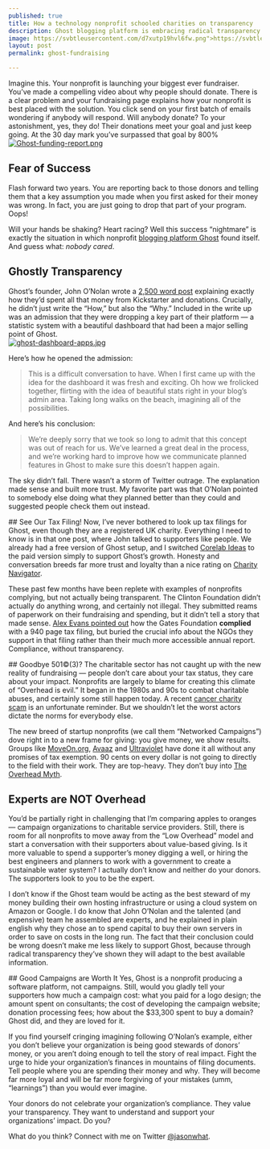 ```yaml
---
published: true
title: How a technology nonprofit schooled charities on transparency
description: Ghost blogging platform is embracing radical transparency that builds loyalty and trust, even when they screw up.
image: https://svbtleusercontent.com/d7xutp19hvl6fw.png">https://svbtleusercontent.com/d7xutp19hvl6fw.png
layout: post
permalink: ghost-fundraising

---
```

<p>Imagine this. Your nonprofit is launching your biggest ever fundraiser. You’ve made a compelling video about why people should donate. There is a clear problem and your fundraising page explains how your nonprofit is best placed with the solution. You click send on your first batch of emails wondering if anybody will respond. Will anybody donate? To your astonishment, yes, they do! Their donations meet your goal and just keep going. At the 30 day mark you’ve surpassed that goal by 800%<br>
<a href="https://svbtleusercontent.com/d7xutp19hvl6fw.png"><img src="https://svbtleusercontent.com/d7xutp19hvl6fw_small.png" alt="Ghost-funding-report.png"></a></p>
<h2 id="fear-of-success">Fear of Success</h2>
<p>Flash forward two years. You are reporting back to those donors and telling them that a key assumption you made when you first asked for their money was wrong. In fact, you are just going to drop that part of your program. Oops!</p>
<p>Will your hands be shaking? Heart racing? Well this success “nightmare” is exactly the situation in which nonprofit <a href="http://blog.ghost.org/year-2/">blogging platform Ghost</a> found itself. And guess what: <em>nobody cared</em>.</p>
<h2 id="ghostly-transparency">Ghostly Transparency</h2>
<p>Ghost’s founder, John O’Nolan wrote a <a href="http://blog.ghost.org/year-2/">2,500 word post</a> explaining exactly how they’d spent all that money from Kickstarter and donations. Crucially, he didn’t just write the “How,” but also the “Why.” Included in the write up was an admission that they were dropping a key part of their platform — a statistic system with a beautiful dashboard that had been a major selling point of Ghost.<br>
<a href="https://svbtleusercontent.com/yq75hnvscnke2w.jpg"><img src="https://svbtleusercontent.com/yq75hnvscnke2w_small.jpg" alt="ghost-dashboard-apps.jpg"></a></p>
<p>Here’s how he opened the admission:</p>
<blockquote>
<p>This is a difficult conversation to have. When I first came up with the idea for the dashboard it was fresh and exciting. Oh how we frolicked together, flirting with the idea of beautiful stats right in your blog’s admin area. Taking long walks on the beach, imagining all of the possibilities.</p>
</blockquote>
<p>And here’s his conclusion:</p>
<blockquote>
<p>We’re deeply sorry that we took so long to admit that this concept was out of reach for us. We’ve learned a great deal in the process, and we’re working hard to improve how we communicate planned features in Ghost to make sure this doesn’t happen again.</p>
</blockquote>
<p>The sky didn’t fall. There wasn’t a storm of Twitter outrage. The explanation made sense and built more trust. My favorite part was that O’Nolan pointed to somebody else doing what they planned better than they could and suggested people check them out instead.</p>
## See Our Tax Filing!
Now, I’ve never bothered to look up tax filings for Ghost, even though they are a registered UK charity. Everything I need to know is in that one post, where John talked to supporters like people. We already had a free version of Ghost setup, and I switched <a href="http://ideas.corelab.co">Corelab Ideas</a> to the paid version simply to support Ghost’s growth. Honesty and conversation breeds far more trust and loyalty than a nice rating on <a href="http://charitynavigator.org">Charity Navigator</a>.
<p>These past few months have been replete with examples of nonprofits complying, but not actually being transparent. The Clinton Foundation didn’t actually do anything wrong, and certainly not illegal. They submitted reams of paperwork on their fundraising and spending, but it didn’t tell a story that made sense. <a href="http://www.globaldashboard.org/2015/05/12/bill-melinda-and-the-sdgs/">Alex Evans pointed out</a> how the Gates Foundation <strong>complied</strong> with a 940 page tax filing, but buried the crucial info about the NGOs they support in that filing rather than their much more accessible annual report. Compliance, without transparency.</p>
## Goodbye 501©(3)?
The charitable sector has not caught up with the new reality of fundraising — people don’t care about your tax status, they care about your impact. Nonprofits are largely to blame for creating this climate of “Overhead is evil.” It began in the 1980s and 90s to combat charitable abuses, and certainly some still happen today. A recent <a href="http://www.theverge.com/2015/5/19/8625467/ftc-cancer-charity-scam-lawsuit">cancer charity scam</a> is an unfortunate reminder. But we shouldn’t let the worst actors dictate the norms for everybody else.

<p>The new breed of startup nonprofits (we call them “Networked Campaigns”) dove right in to a new frame for giving: you give money, we show results. Groups like <a href="http://moveon.org">MoveOn.org</a>, <a href="http://avaaz.org">Avaaz</a> and <a href="http://www.weareultraviolet.org/">Ultraviolet</a> have done it all without any promises of tax exemption. 90 cents on every dollar is not going to directly to the field with their work. They are top-heavy. They don’t buy into <a href="http://overheadmyth.com/">The Overhead Myth</a>.</p>

## Experts are NOT Overhead
You’d be partially right in challenging that I’m comparing apples to oranges — campaign organizations to charitable service providers. Still, there is room for all nonprofits to move away from the “Low Overhead” model and start a conversation with their supporters about value-based giving. Is it more valuable to spend a supporter’s money digging a well, or hiring the best engineers and planners to work with a government to create a sustainable water system? I actually don’t know and neither do your donors. The supporters look to you to be the expert.

<p>I don’t know if the Ghost team would be acting as the best steward of my money building their own hosting infrastructure or using a cloud system  on Amazon or Google. I do know that John O’Nolan and the talented (and expensive) team he assembled are experts, and he explained in plain english why they chose an to spend capital to buy their own servers in order to save on costs in the long run. The fact that their conclusion could be wrong doesn’t make me less likely to support Ghost, because through radical transparency they’ve shown they will adapt to the best available information.</p>
## Good Campaigns are Worth It
Yes, Ghost is a nonprofit producing a software platform, not campaigns. Still, would you gladly tell your supporters how much a campaign cost: what you paid for a logo design; the amount spent on consultants; the cost of developing the campaign website; donation processing fees; how about the $33,300 spent to buy a domain? Ghost did, and they are loved for it.
<p>If you find yourself cringing imagining following O’Nolan’s example, either you don’t believe your organization is being good stewards of donors’ money, or you aren’t doing enough to tell the story of real impact. Fight the urge to hide your organization’s finances in mountains of filing documents. Tell people where you are spending their money and why. They will become far more loyal and will be far more forgiving of your mistakes (umm, “learnings”) than you would ever imagine.</p>
<p>Your donors do not celebrate your organization’s compliance. They value your transparency. They want to understand and support your organizations’ impact. Do you?</p>
<p>What do you think? Connect with me on Twitter <a href="http://twitter.com/jasonwhat">@jasonwhat</a>.</p>

